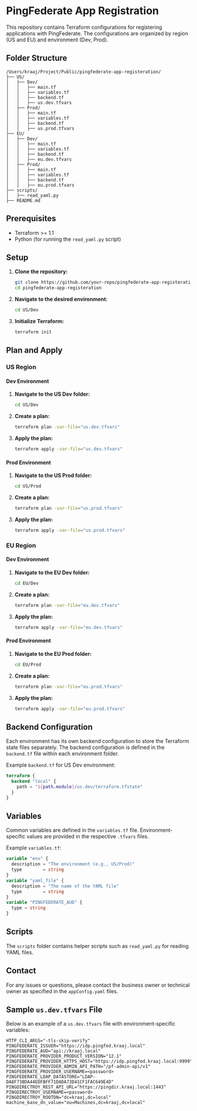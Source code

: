 # PingFederate App Registration

This repository contains Terraform configurations for registering applications with PingFederate. The configurations are organized by region (US and EU) and environment (Dev, Prod).

## Folder Structure

```
/Users/kraaj/Project/Public/pingfederate-app-registeration/
├── US/
│   ├── Dev/
│   │   ├── main.tf
│   │   ├── variables.tf
│   │   ├── backend.tf
│   │   ├── us.dev.tfvars
│   ├── Prod/
│   │   ├── main.tf
│   │   ├── variables.tf
│   │   ├── backend.tf
│   │   ├── us.prod.tfvars
├── EU/
│   ├── Dev/
│   │   ├── main.tf
│   │   ├── variables.tf
│   │   ├── backend.tf
│   │   ├── eu.dev.tfvars
│   ├── Prod/
│   │   ├── main.tf
│   │   ├── variables.tf
│   │   ├── backend.tf
│   │   ├── eu.prod.tfvars
├── scripts/
│   ├── read_yaml.py
├── README.md
```

## Prerequisites

- Terraform >= 1.1
- Python (for running the `read_yaml.py` script)

## Setup

1. **Clone the repository:**

    ```sh
    git clone https://github.com/your-repo/pingfederate-app-registeration.git
    cd pingfederate-app-registeration
    ```

2. **Navigate to the desired environment:**

    ```sh
    cd US/Dev
    ```

3. **Initialize Terraform:**

    ```sh
    terraform init
    ```

## Plan and Apply

### US Region

#### Dev Environment

1. **Navigate to the US Dev folder:**

    ```sh
    cd US/Dev
    ```

2. **Create a plan:**

    ```sh
    terraform plan -var-file="us.dev.tfvars"
    ```

3. **Apply the plan:**

    ```sh
    terraform apply -var-file="us.dev.tfvars"
    ```

#### Prod Environment

1. **Navigate to the US Prod folder:**

    ```sh
    cd US/Prod
    ```

2. **Create a plan:**

    ```sh
    terraform plan -var-file="us.prod.tfvars"
    ```

3. **Apply the plan:**

    ```sh
    terraform apply -var-file="us.prod.tfvars"
    ```

### EU Region

#### Dev Environment

1. **Navigate to the EU Dev folder:**

    ```sh
    cd EU/Dev
    ```

2. **Create a plan:**

    ```sh
    terraform plan -var-file="eu.dev.tfvars"
    ```

3. **Apply the plan:**

    ```sh
    terraform apply -var-file="eu.dev.tfvars"
    ```

#### Prod Environment

1. **Navigate to the EU Prod folder:**

    ```sh
    cd EU/Prod
    ```

2. **Create a plan:**

    ```sh
    terraform plan -var-file="eu.prod.tfvars"
    ```

3. **Apply the plan:**

    ```sh
    terraform apply -var-file="eu.prod.tfvars"
    ```

## Backend Configuration

Each environment has its own backend configuration to store the Terraform state files separately. The backend configuration is defined in the `backend.tf` file within each environment folder.

Example `backend.tf` for US Dev environment:

```tf
terraform {
  backend "local" {
    path = "${path.module}/us.dev/terraform.tfstate"
  }
}
```

## Variables

Common variables are defined in the `variables.tf` file. Environment-specific values are provided in the respective `.tfvars` files.

Example `variables.tf`:

```tf
variable "env" {
  description = "The environment (e.g., US/Prod)"
  type        = string
}
variable "yaml_file" {
  description = "The name of the YAML file"
  type        = string
}
variable "PINGFEDERATE_AUD" {
  type = string
}
```

## Scripts

The `scripts` folder contains helper scripts such as `read_yaml.py` for reading YAML files.

## Contact

For any issues or questions, please contact the business owner or technical owner as specified in the `appConfig.yaml` files.

## Sample `us.dev.tfvars` File

Below is an example of a `us.dev.tfvars` file with environment-specific variables:

```hcl
HTTP_CLI_ARGS="-tls-skip-verify"
PINGFEDERATE_ISSUER="https://idp.pingfed.kraaj.local"
PINGFEDERATE_AUD="api://kraaj.local"
PINGFEDERATE_PROVIDER_PRODUCT_VERSION="12.1"
PINGFEDERATE_PROVIDER_HTTPS_HOST="https://idp.pingfed.kraaj.local:9999"
PINGFEDERATE_PROVIDER_ADMIN_API_PATH="/pf-admin-api/v1"
PINGFEDERATE_PROVIDER_USERNAME=<password>
PINGFEDERATE_LDAP_DATASTORE="LDAP-DA8F73BDA44EDFBFF71DADA73D41CF1FAC649E4D"
PINGDIRECTROY_REST_API_URL="https://pingdir.kraaj.local:1443"
PINGDIRECTROY_USERNAME=<password>
PINGDIRECTROY_ROOTDN="dc=kraaj,dc=local"
machine_base_dn_value="ou=Machines,dc=kraaj,dc=local"
```

